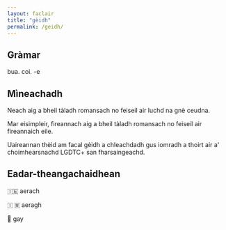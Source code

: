 ```yaml
---
layout: faclair
title: "gèidh"
permalink: /geidh/
---
```


## Gràmar

bua. coi. -e

## Mìneachadh

Neach aig a bheil tàladh romansach no feiseil air luchd na gnè ceudna.

Mar eisimpleir, fireannach aig a bheil tàladh romansach no feiseil air fireannaich eile.

Uaireannan thèid am facal gèidh a chleachdadh gus iomradh a thoirt air a' choimhearsnachd LGDTC+ san fharsaingeachd.

## Eadar-theangachaidhean

&#x1f1ee;&#x1f1ea; aerach

&#x1f1ee; &#x1f1f2; aeragh

&#x1f3f4;&#xe0067;&#xe0062;&#xe0065;&#xe006e;&#xe0067;&#xe007f; gay